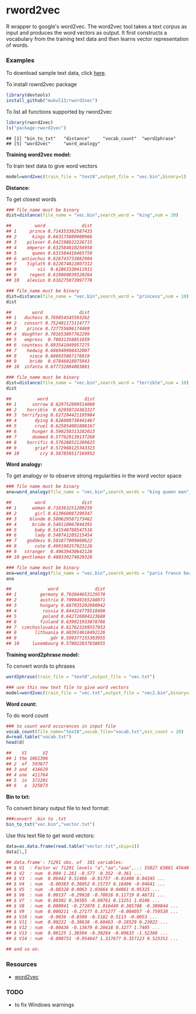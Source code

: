 # rword2vec
R wrapper to google's word2vec.
The word2vec tool takes a text corpus as input and produces the word vectors as output. It first constructs a vocabulary from the training text data and then learns vector representation of words. 

### Examples
To download sample text data, click [here](http://mattmahoney.net/dc/text8.zip).

To install rowrd2vec package
```R
library(devtools)
install_github("mukul13/rword2vec")
```

To list all functions supported by rword2vec

```R
library(rword2vec)
ls("package:rword2vec")
```
```{r eval=F}
## [1] "bin_to_txt"   "distance"     "vocab_count"  "word2phrase" 
## [5] "word2vec"     "word_analogy"
```

<b>Training word2vec model:</b>

To train text data to give word vectors
```R
model=word2vec(train_file = "text8",output_file = "vec.bin",binary=1)
```

<b>Distance:</b>

To get closest words
```R
### file_name must be binary
dist=distance(file_name = "vec.bin",search_word = "king",num = 20)
```
```R
##         word              dist
## 1     prince 0.714353382587433
## 2      kings 0.663175880908966
## 3    pileser 0.642198622226715
## 4    emperor 0.632584810256958
## 5      queen 0.631504416465759
## 6  antiochus 0.626743733882904
## 7    tiglath 0.622674822807312
## 8        vii  0.62063330411911
## 9     regent 0.619060039520264
## 10   alexius 0.616275072097778
```

```R
### file_name must be binary
dist=distance(file_name = "vec.bin",search_word = "princess",num = 10)
dist
```
```R
##        word              dist
## 1   duchess 0.769854545593262
## 2   consort 0.752401173114777
## 3    prince 0.727755606174469
## 4  daughter 0.701653897762299
## 5   empress  0.70031350851059
## 6  countess 0.693541049957275
## 7    hedwig 0.686940908432007
## 8     niece 0.686935067176819
## 9     bride  0.67846018075943
## 10  infanta 0.677732884883881
```
```R
### file_name must be binary
dist=distance(file_name = "vec.bin",search_word = "terrible",num = 10)
dist
```
```R
##          word              dist
## 1      sorrow 0.629752099514008
## 2    horrible  0.62950724363327
## 3  terrifying 0.627294421195984
## 4       dying 0.626088738441467
## 5       cruel 0.625054001808167
## 6      hunger 0.590250313282013
## 7      doomed 0.577929139137268
## 8    horrific 0.576288521289825
## 9       grief 0.572968125343323
## 10        cry 0.567858517169952
```

<b>Word analogy:</b>

To get analogy or to observe strong regularities in the word vector space
```R
### file name must be binary
ana=word_analogy(file_name = "vec.bin",search_words = "king queen man",num = 20)
```
```R
##         word              dist
## 1      woman 0.716363251209259
## 2       girl 0.613960087299347
## 3     blonde 0.580629587173462
## 4      bride 0.548110067844391
## 5       baby 0.541548788547516
## 6       lady 0.540741205215454
## 7    goddess 0.501877009868622
## 8       cute 0.499198257923126
## 9   stranger  0.49639430642128
## 10 gentleman 0.488330274820328
```

```R
### file name must be binary
ana=word_analogy(file_name = "vec.bin",search_words = "paris france berlin",num = 10)
ana
```
```R
##              word              dist
## 1         germany 0.792844653129578
## 2         austria 0.709049165248871
## 3         hungary 0.687035202980042
## 4          russia 0.644324779510498
## 5          poland 0.642726004123688
## 6         finland 0.639021933078766
## 7  czechoslovakia 0.617623269557953
## 8       lithuania 0.603914618492126
## 9             gdr 0.599377155303955
## 10     luxembourg 0.578022837638855
```

<b>Training word2phrase model:</b>

To convert words to phrases
```R
word2phrase(train_file = "text8",output_file = "vec.txt")

### use this new text file to give word vectors
model=word2vec(train_file = "vec.txt",output_file = "vec2.bin",binary=1)
```

<b>Word count:</b>

To do word count
```R
### to count word occurences in input file
vocab_count(file_name="text8",vocab_file="vocab.txt",min_count = 20)
d=read.table("vocab.txt")
head(d)
```
```R
##    V1      V2
## 1 the 1061396
## 2  of  593677
## 3 and  416629
## 4 one  411764
## 5  in  372201
## 6   a  325873
```

<b>Bin to txt:</b>

To convert binary output file to text format:<br />
```R
###convert .bin to .txt
bin_to_txt("vec.bin","vector.txt")
```
Use this text file to get word vectors:
```R
data=as.data.frame(read.table("vector.txt",skip=1))
data[1,]
```
```R
## data.frame':	71291 obs. of  101 variables:
## $ V1  : Factor w/ 71291 levels "a","aa","aaa",..: 55827 63881 45640 2646 45926 31473 1 64596 71091 44557 ...
## $ V2  : num  0.004 1.281 -0.577 -0.352 -0.361 ...
## $ V3  : num  0.00442 0.51466 -0.91757 -0.01408 0.04345 ...
## $ V4  : num  -0.00383 0.36052 0.15737 0.18496 -0.04641 ...
## $ V5  : num  -0.00328 0.0063 1.03664 0.94061 0.95325 ...
## $ V6  : num  0.00137 -0.29928 -0.78016 0.11719 0.46731 ...
## $ V7  : num  0.00302 0.36505 -0.60761 0.13251 1.0106 ...
## $ V8  : num  0.000941 -0.272078 1.016449 0.385708 -0.309844 ...
## $ V9  : num  0.000211 -0.27177 0.371277 -0.084057 -0.759528 ...
## $ V10 : num  -0.0036 -0.8509 -0.5182 0.5113 -0.0053 ...
## $ V11 : num  0.00222 -0.38638 -0.60463 -0.18529 0.23022 ...
## $ V12 : num  -0.00436 -0.13679 0.20418 0.3277 1.7405 ...
## $ V13 : num  0.00125 1.36504 -0.30284 -0.09633 -1.52368 ...
## $ V14 : num  -0.000751 -0.954647 1.317677 0.357123 0.525351 ...

## and so on. 
```
### Resources
* [word2vec](https://code.google.com/archive/p/word2vec/) 

### TODO
* to fix Windows warnings
